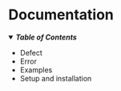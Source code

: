# Documentation

<details open>
<summary>
<strong><em>Table of Contents</em></strong>
</summary>

- Defect
- Error
- Examples
- Setup and installation

</details>